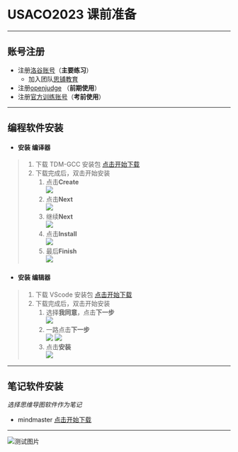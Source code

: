 # USACO2023 课前准备
---
## 账号注册
- 注册[洛谷账号](https://www.luogu.com.cn/)（**主要练习**）
   - 加入团队[思铺教育](https://www.luogu.com.cn/team/36943)
- 注册[openjudge](http://noi.openjudge.cn/) （**前期使用**）
- 注册[官方训练账号](https://train.usaco.org/)（**考前使用**）
---
## 编程软件安装
- #### 安装 **编译器**
> 1. 下载 TDM-GCC 安装包 [点击开始下载](https://lestore.lenovo.com/detail/L101412)
> 2. 下载完成后，双击开始安装
>     1. 点击**Create** <br>![](https://s1.328888.xyz/2022/07/24/mYFlk.png)
>     2. 点击**Next** <br>![](https://s1.328888.xyz/2022/07/24/mYmS7.png)
>     3. 继续**Next** <br>![](https://s1.328888.xyz/2022/07/24/mYlom.png)
>     4. 点击**Install** <br>![](https://s1.328888.xyz/2022/07/24/mYOkE.png)
>     5. 最后**Finish** <br>![](https://s1.328888.xyz/2022/07/24/mYjJJ.png)

- #### 安装 **编辑器**
> 1. 下载 VScode 安装包 [点击开始下载](https://lestore.lenovo.com/detail/22856)
> 2. 下载完成后，双击开始安装
>     1. 选择**我同意**，点击**下一步**  <br>![](https://s1.328888.xyz/2022/07/24/mYuWw.png)
>     2. 一路点击**下一步**  <br>![](https://s1.328888.xyz/2022/07/24/mY43i.png)  ![](https://s1.328888.xyz/2022/07/24/mY6Pg.png)
>     3. 点击**安装**  <br>![](https://s1.328888.xyz/2022/07/24/mYTYh.png)
---
## 笔记软件安装
   *选择思维导图软件作为笔记*
- mindmaster [点击开始下载](https://www.edrawsoft.cn/mindmaster/)
---
![测试图片](https://img-prod-cms-rt-microsoft-com.akamaized.net/cms/api/am/imageFileData/RE4wEad?ver=fd8b)
